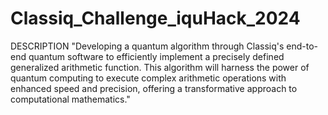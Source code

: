 # Classiq_Challenge_iquHack_2024
DESCRIPTION
"Developing a quantum algorithm through Classiq's end-to-end quantum software to efficiently implement a precisely defined generalized arithmetic function. This algorithm will harness the power of quantum computing to execute complex arithmetic operations with enhanced speed and precision, offering a transformative approach to computational mathematics."
